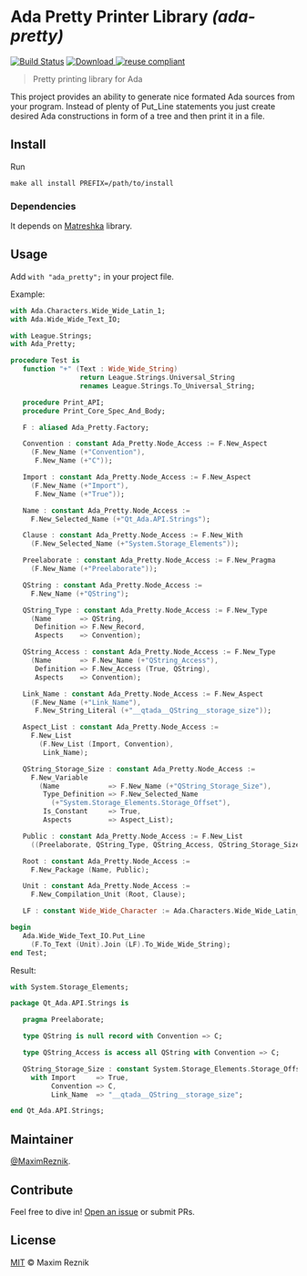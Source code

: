 Ada Pretty Printer Library _(ada-pretty)_
=========================================

[![Build Status](https://travis-ci.org/reznikmm/ada-pretty.svg?branch=master)](https://travis-ci.org/reznikmm/ada-pretty)
[![Download](https://api.bintray.com/packages/reznikmm/matreshka/ada-pretty/images/download.svg) ](https://bintray.com/reznikmm/matreshka/ada-pretty/_latestVersion)
[![reuse compliant](https://img.shields.io/badge/reuse-compliant-green.svg)](https://reuse.software/)

> Pretty printing library for Ada

This project provides an ability to generate nice formated Ada sources
from your program. Instead of plenty of Put_Line statements you just
create desired Ada constructions in form of a tree and then print it in
a file.

## Install

Run
```
make all install PREFIX=/path/to/install
```

### Dependencies
It depends on [Matreshka](https://forge.ada-ru.org/matreshka) library.

## Usage
Add `with "ada_pretty";` in your project file.

Example:

```ada
with Ada.Characters.Wide_Wide_Latin_1;
with Ada.Wide_Wide_Text_IO;

with League.Strings;
with Ada_Pretty;

procedure Test is
   function "+" (Text : Wide_Wide_String)
                 return League.Strings.Universal_String
                 renames League.Strings.To_Universal_String;

   procedure Print_API;
   procedure Print_Core_Spec_And_Body;

   F : aliased Ada_Pretty.Factory;

   Convention : constant Ada_Pretty.Node_Access := F.New_Aspect
     (F.New_Name (+"Convention"),
      F.New_Name (+"C"));

   Import : constant Ada_Pretty.Node_Access := F.New_Aspect
     (F.New_Name (+"Import"),
      F.New_Name (+"True"));

   Name : constant Ada_Pretty.Node_Access :=
     F.New_Selected_Name (+"Qt_Ada.API.Strings");

   Clause : constant Ada_Pretty.Node_Access := F.New_With
     (F.New_Selected_Name (+"System.Storage_Elements"));

   Preelaborate : constant Ada_Pretty.Node_Access := F.New_Pragma
     (F.New_Name (+"Preelaborate"));

   QString : constant Ada_Pretty.Node_Access :=
     F.New_Name (+"QString");

   QString_Type : constant Ada_Pretty.Node_Access := F.New_Type
     (Name       => QString,
      Definition => F.New_Record,
      Aspects    => Convention);

   QString_Access : constant Ada_Pretty.Node_Access := F.New_Type
     (Name       => F.New_Name (+"QString_Access"),
      Definition => F.New_Access (True, QString),
      Aspects    => Convention);

   Link_Name : constant Ada_Pretty.Node_Access := F.New_Aspect
     (F.New_Name (+"Link_Name"),
      F.New_String_Literal (+"__qtada__QString__storage_size"));

   Aspect_List : constant Ada_Pretty.Node_Access :=
     F.New_List
       (F.New_List (Import, Convention),
        Link_Name);

   QString_Storage_Size : constant Ada_Pretty.Node_Access :=
     F.New_Variable
       (Name            => F.New_Name (+"QString_Storage_Size"),
        Type_Definition => F.New_Selected_Name
          (+"System.Storage_Elements.Storage_Offset"),
        Is_Constant     => True,
        Aspects         => Aspect_List);

   Public : constant Ada_Pretty.Node_Access := F.New_List
     ((Preelaborate, QString_Type, QString_Access, QString_Storage_Size));

   Root : constant Ada_Pretty.Node_Access :=
     F.New_Package (Name, Public);

   Unit : constant Ada_Pretty.Node_Access :=
     F.New_Compilation_Unit (Root, Clause);

   LF : constant Wide_Wide_Character := Ada.Characters.Wide_Wide_Latin_1.LF;

begin
   Ada.Wide_Wide_Text_IO.Put_Line
     (F.To_Text (Unit).Join (LF).To_Wide_Wide_String);
end Test;
```

Result:

```ada
with System.Storage_Elements;

package Qt_Ada.API.Strings is

   pragma Preelaborate;

   type QString is null record with Convention => C;

   type QString_Access is access all QString with Convention => C;

   QString_Storage_Size : constant System.Storage_Elements.Storage_Offset
     with Import     => True,
          Convention => C,
          Link_Name  => "__qtada__QString__storage_size";

end Qt_Ada.API.Strings;
```

## Maintainer

[@MaximReznik](https://github.com/reznikmm).

## Contribute

Feel free to dive in!
[Open an issue](https://github.com/reznikmm/ada-pretty/issues/new)
or submit PRs.

## License

[MIT](LICENSE) © Maxim Reznik


